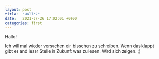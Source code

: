 ```yaml
---
layout: post
title:  "Hallo?"
date:   2021-07-26 17:02:01 +0200
categories: first
---
```


Hallo!

Ich will mal wieder versuchen ein bisschen zu schreiben. Wenn das klappt gibt es and ieser Stelle in Zukunft was zu lesen. Wird sich zeigen. ;)
